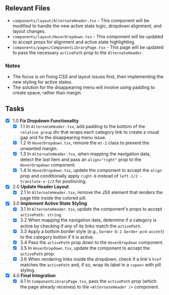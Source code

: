 ## Relevant Files

- `components/layout/AlternateHeader.tsx` - This component will be modified to handle the new active state logic, dropdown alignment, and layout changes.
- `components/layout/HoverDropdown.tsx` - This component will be updated to accept props for alignment and active state highlighting.
- `components/pages/ComponentLibraryPage.tsx` - This page will be updated to pass the necessary `activePath` prop to the `AlternateHeader`.

### Notes

- The focus is on fixing CSS and layout issues first, then implementing the new styling for active states.
- The solution for the disappearing menu will involve using padding to create space, rather than margin.

## Tasks

- [x] 1.0 **Fix Dropdown Functionality**
  - [x] 1.1 In `AlternateHeader.tsx`, add padding to the bottom of the `relative group` div that wraps each category link to create a visual gap and fix the disappearing menu issue.
  - [x] 1.2 In `HoverDropdown.tsx`, remove the `mt-2` class to prevent the unwanted margin.
  - [x] 1.3 In `AlternateHeader.tsx`, when mapping the navigation data, detect the last item and pass an `align="right"` prop to the `HoverDropdown` component.
  - [x] 1.4 In `HoverDropdown.tsx`, update the component to accept the `align` prop and conditionally apply `right-0` instead of `left-1/2 -translate-x-1/2` for positioning.

- [x] 2.0 **Update Header Layout**
  - [x] 2.1 In `AlternateHeader.tsx`, remove the JSX element that renders the page title inside the colored pill.

- [x] 3.0 **Implement Active State Styling**
  - [x] 3.1 In `AlternateHeader.tsx`, update the component's props to accept `activePath: string`.
  - [x] 3.2 When mapping the navigation data, determine if a category is active by checking if any of its links match the `activePath`.
  - [x] 3.3 Apply a bottom border style (e.g., `border-b-2 border-pcd-accent`) to the category button if it is active.
  - [x] 3.4 Pass the `activePath` prop down to the `HoverDropdown` component.
  - [x] 3.5 In `HoverDropdown.tsx`, update the component to accept the `activePath` prop.
  - [x] 3.6 When rendering links inside the dropdown, check if a link's `href` matches the `activePath` and, if so, wrap its label in a `<span>` with pill styling.

- [x] 4.0 **Final Integration**
  - [x] 4.1 In `ComponentLibraryPage.tsx`, pass the `activePath` prop (which the page already receives) to the `<AlternateHeader />` component.
